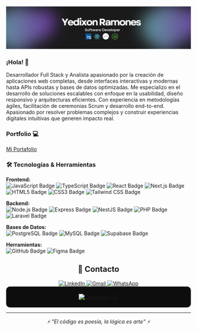 ![Banner](https://github.com/YedyDevx/YedyDevx/blob/main/banner.2.0.PNG)

### ¡Hola! 👋  
Desarrollador Full Stack y Analista apasionado por la creación de aplicaciones web completas, desde interfaces interactivas y modernas hasta APIs robustas y bases de datos optimizadas. Me especializo en el desarrollo de soluciones escalables con enfoque en la usabilidad, diseño responsivo y arquitecturas eficientes. Con experiencia en metodologías ágiles, facilitación de ceremonias Scrum y desarrollo end-to-end. Apasionado por resolver problemas complejos y construir experiencias digitales intuitivas que generen impacto real.

### Portfolio 💻  
[Mi Portafolio](https://yedy-devx.vercel.app/) 

### 🛠️ Tecnologías & Herramientas  

**Frontend:**  
![JavaScript Badge](https://img.shields.io/badge/JavaScript-F7DF1E?logo=javascript&logoColor=000&style=flat) ![TypeScript Badge](https://img.shields.io/badge/TypeScript-3178C6?logo=typescript&logoColor=fff&style=flat) ![React Badge](https://img.shields.io/badge/React-61DAFB?logo=react&logoColor=000&style=flat) ![Next.js Badge](https://img.shields.io/badge/Next.js-000?logo=nextdotjs&logoColor=fff&style=flat) ![HTML5 Badge](https://img.shields.io/badge/HTML5-E34F26?logo=html5&logoColor=fff&style=flat) ![CSS3 Badge](https://img.shields.io/badge/CSS3-1572B6?logo=css3&logoColor=fff&style=flat) ![Tailwind CSS Badge](https://img.shields.io/badge/Tailwind%20CSS-06B6D4?logo=tailwindcss&logoColor=fff&style=flat)

**Backend:**  
![Node.js Badge](https://img.shields.io/badge/Node.js-393?logo=nodedotjs&logoColor=fff&style=flat) ![Express Badge](https://img.shields.io/badge/Express-000?logo=express&logoColor=fff&style=flat) ![NestJS Badge](https://img.shields.io/badge/NestJS-E0234E?logo=nestjs&logoColor=fff&style=flat) ![PHP Badge](https://img.shields.io/badge/PHP-777BB4?logo=php&logoColor=fff&style=flat) ![Laravel Badge](https://img.shields.io/badge/Laravel-FF2D20?logo=laravel&logoColor=fff&style=flat)

**Bases de Datos:**  
![PostgreSQL Badge](https://img.shields.io/badge/PostgreSQL-336791?logo=postgresql&logoColor=fff&style=flat) ![MySQL Badge](https://img.shields.io/badge/MySQL-4479A1?logo=mysql&logoColor=fff&style=flat) ![Supabase Badge](https://img.shields.io/badge/Supabase-3ECF8E?logo=supabase&logoColor=fff&style=flat) 

**Herramientas:**  
![GitHub Badge](https://img.shields.io/badge/GitHub-181717?logo=github&logoColor=fff&style=flat) ![Figma Badge](https://img.shields.io/badge/Figma-F24E1E?logo=figma&logoColor=fff&style=flat)

<div align="center">
  <h2>💬 Contacto</h2>
  <a href="https://www.linkedin.com/in/yedixon-ramones-5297b1277/" target="_blank">
    <img src="https://img.shields.io/badge/LinkedIn-0A66C2?style=for-the-badge&logo=linkedin&logoColor=white" alt="LinkedIn" />
  </a>
  <a href="mailto:yedixonjrf@gmail.com" target="_blank">
    <img src="https://img.shields.io/badge/Gmail-EA4335?style=for-the-badge&logo=gmail&logoColor=white" alt="Gmail" />
  </a>
  <a href="https://wa.me/573017317519" target="_blank">
    <img src="https://img.shields.io/badge/WhatsApp-25D366?style=for-the-badge&logo=whatsapp&logoColor=white" alt="WhatsApp" />
  </a>
</div>

<div align="center" style="background-color: #0d0d0d; padding: 20px; border-radius: 10px;">
  <a href="https://yedy-devx.vercel.app/CV-YedixonRamones.pdf" target="_blank">
    <img src="https://img.shields.io/badge/CV%20Descargar-0A1F44?style=for-the-badge&logo=adobeacrobatreader&logoColor=white" alt="Descargar CV" />
  </a>
</div>

---
<div align="center">
  <i>⚡ "El código es poesía, la lógica es arte" ⚡</i>
</div>
